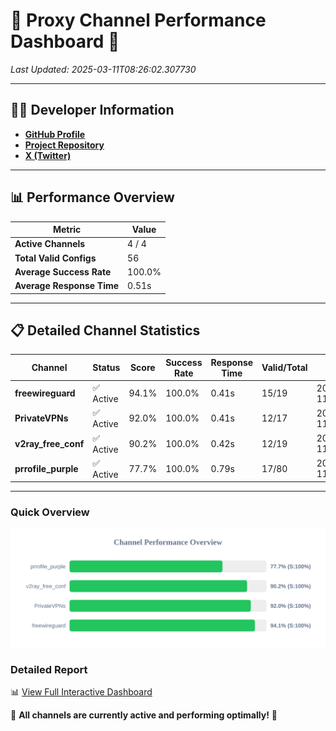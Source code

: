 # 🌟 Proxy Channel Performance Dashboard 🌟

_Last Updated: 2025-03-11T08:26:02.307730_

---

## 👩‍💻 Developer Information

- **[GitHub Profile](https://github.com/4n0nymou3)**  
- **[Project Repository](https://github.com/4n0nymou3/multi-proxy-config-fetcher)**  
- **[X (Twitter)](https://x.com/4n0nymou3)**  

---

## 📊 Performance Overview

| Metric                | Value       |
|-----------------------|-------------|
| **Active Channels**   | 4 / 4       |
| **Total Valid Configs** | 56          |
| **Average Success Rate** | 100.0%      |
| **Average Response Time** | 0.51s       |

---

## 📋 Detailed Channel Statistics

| Channel          | Status     | Score  | Success Rate | Response Time | Valid/Total | Last Success               |
|------------------|------------|--------|--------------|---------------|-------------|----------------------------|
| **freewireguard**  | ✅ Active  | 94.1%  | 100.0% | 0.41s         | 15/19       | 2025-03-11T08:26:02.305930 |
| **PrivateVPNs**  | ✅ Active  | 92.0%  | 100.0% | 0.41s         | 12/17       | 2025-03-11T08:26:01.872111 |
| **v2ray_free_conf**  | ✅ Active  | 90.2%  | 100.0% | 0.42s         | 12/19       | 2025-03-11T08:26:01.432525 |
| **prrofile_purple**  | ✅ Active  | 77.7%  | 100.0% | 0.79s         | 17/80       | 2025-03-11T08:26:00.927934 |

---

### Quick Overview
<div align="center">
  <a href="https://raw.githubusercontent.com/nullluser/NullRepo/refs/heads/main/assets/channel_stats_chart.svg">
    <img src="https://raw.githubusercontent.com/nullluser/NullRepo/refs/heads/main/assets/channel_stats_chart.svg" alt="Source Performance Statistics" width="800">
  </a>
</div>

### Detailed Report
📊 [View Full Interactive Dashboard](https://htmlpreview.github.io/?https://github.com/nullluser/NullRepo/blob/main/assets/performance_report.html)

🎉 **All channels are currently active and performing optimally!** 🎉
